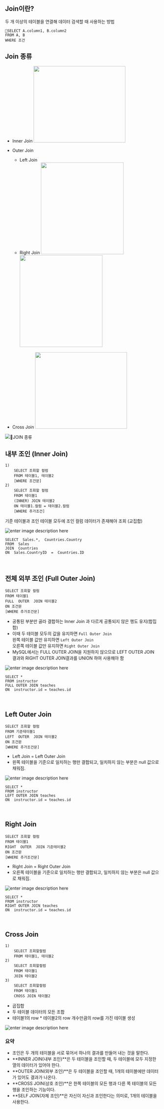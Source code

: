 ## Join이란?
두 개 이상의 테이블을 연결해 데이터 검색할 때 사용하는 방법

    SELECT A.column1, B.column2
    FROM A, B
    WHERE 조건 


## Join 종류
-   Inner Join
	<img src="https://hongong.hanbit.co.kr/wp-content/uploads/2021/11/%ED%98%BC%EC%9E%90-%EA%B3%B5%EB%B6%80%ED%95%98%EB%8A%94-SQL_INNER-JOIN.png" width = "300" height = "250"> </img>
	
-   Outer Join
    -   Left Join
    -   Right Join
    <img src = "https://hongong.hanbit.co.kr/wp-content/uploads/2021/11/%ED%98%BC%EC%9E%90-%EA%B3%B5%EB%B6%80%ED%95%98%EB%8A%94-SQL_OUTER-JOIN.png" width = "270" height = "300"> </img> <img src = "https://hongong.hanbit.co.kr/wp-content/uploads/2021/11/OUTER-JOIN_%EB%8D%94%EC%95%8C%EC%95%84%EB%B3%B4%EA%B8%B0.png" width = "270" height = "300"> </img>
    
-   Cross Join
	<img src = "https://hongong.hanbit.co.kr/wp-content/uploads/2021/11/%ED%98%BC%EC%9E%90-%EA%B3%B5%EB%B6%80%ED%95%98%EB%8A%94-SQL_CROSS-JOIN.png" width = "300" height = "250"> </img>

![JOIN 종류](https://img1.daumcdn.net/thumb/R1280x0/?scode=mtistory2&fname=https://blog.kakaocdn.net/dn/b8YNAm/btrbCuoZPrI/lEIcImHWTIZs3nApw0Bqr0/img.png)


## 내부 조인 (Inner Join)

    1) 
	    SELECT 조회할 컬럼 
	    FROM 테이블1, 테이블2 
	    [WHERE 조건문] 
    2) 
	    SELECT 조회할 컬럼  
	    FROM 테이블1 
	    (INNER) JOIN 테이블2  
	    ON 테이블1.컬럼 = 테이블2.컬럼 
	    [WHERE 추가조건]

기준 테이블과 조인 테이블 모두에 조인 컬럼 데이터가 존재해야 조회 (교집합)
<br>

![enter image description here](https://img1.daumcdn.net/thumb/R1280x0/?scode=mtistory2&fname=https://blog.kakaocdn.net/dn/c7kLBI/btrbquYTQ0x/M4kso0nOk1n1kplQmyjHXk/img.png)

    SELECT  Sales.*,  Countries.Country  
	FROM  Sales  
	JOIN  Countries  
	ON  Sales.CountryID  =  Countries.ID

<br>

##  전체 외부 조인 (Full Outer Join)

    SELECT 조회할 컬럼 
    FROM 테이블1  
    FULL  OUTER  JOIN 테이블2  
    ON 조건문 
    [WHERE 추가조건문]

-   공통된 부분만 골라 결합하는 Inner Join 과 다르게 공통되지 않은 행도 유지(합집합)
- 이때 두 테이블 모두의 값을 유지하면 `Full Outer Join`  
    왼쪽 테이블 값만 유지하면 `Left Outer Join`  
    오른쪽 테이블 값만 유지하면 `Right Outer Join`
-   MySQL에서는 FULL OUTER JOIN을 지원하지 않으므로 LEFT OUTER JOIN 결과와 RIGHT OUTER JOIN결과를 UNION 하여 사용해야 함

![enter image description here](https://img1.daumcdn.net/thumb/R1280x0/?scode=mtistory2&fname=https://blog.kakaocdn.net/dn/PNNRB/btrbCtcAR3w/oXmkrdq6IHzv6NggOR0kl0/img.png)

    SELECT *  
	FROM instructor  
	FULL OUTER JOIN teaches  
	ON  instructor.id = teaches.id

<br>

## Left Outer Join

    SELECT 조회할 컬럼 
    FROM 기준테이블1  
    LEFT  OUTER  JOIN 테이블2  
    ON 조건문 
    [WHERE 추가조건문]


-   Left Join = Left Outer Join
-   왼쪽 테이블을 기준으로 일치하는 행만 결합되고, 일치하지 않는 부분은 null 값으로 채워짐.

![enter image description here](https://img1.daumcdn.net/thumb/R1280x0/?scode=mtistory2&fname=https://blog.kakaocdn.net/dn/x7aO7/btrbwg59qDG/CJu4asfXeRFAX7o0fm7NdK/img.png)

    SELECT *  
	FROM instructor  
	LEFT OUTER JOIN teaches  
	ON  instructor.id = teaches.id

<br>

## Right Join

    SELECT 조회할 컬럼 
    FROM 테이블1  
    RIGHT  OUTER  JOIN 기준테이블2  
    ON 조건문 
    [WHERE 추가조건문]

-   Right Join = Right Outer Join
-   오른쪽 테이블을 기준으로 일치하는 행만 결합되고, 일치하지 않는 부분은 null 값으로 채워짐.

![enter image description here](https://img1.daumcdn.net/thumb/R1280x0/?scode=mtistory2&fname=https://blog.kakaocdn.net/dn/kBoPJ/btrbpWOcIGj/ECN1TsGyFcMSOOVLE1C4ok/img.png)

    SELECT *  
	FROM instructor  
	RIGHT OUTER JOIN teaches  
	ON  instructor.id = teaches.id

<br>

## Cross Join

    1) 
	    SELECT 조회할컬럼 
	    FROM 테이블1, 테이블2  
    2) 
	    SELECT 조회할컬럼 
	    FROM 테이블1  
	    JOIN 테이블2  
    3) 
	    SELECT 조회할컬럼 
	    FROM 테이블1  
	    CROSS JOIN 테이블2

-   곱집합
-   두 테이블 데이터의 모든 조합
-   테이블1의 row * 테이블2의 row 개수만큼의 row를 가진 테이블 생성

![enter image description here](https://img1.daumcdn.net/thumb/R1280x0/?scode=mtistory2&fname=https://blog.kakaocdn.net/dn/lBWZk/btrbHcvQ7lK/ziZIwcRD2XedQRGznmbmUk/img.png)


### 요약 

-   조인은 두 개의 테이블을 서로 묶어서 하나의 결과를 만들어 내는 것을 말한다.
-   **INNER JOIN(내부 조인)**은 두 테이블을 조인할 때, 두 테이블에 모두 지정한 열의 데이터가 있어야 한다.
-   **OUTER JOIN(외부 조인)**은 두 테이블을 조인할 때, 1개의 테이블에만 데이터가 있어도 결과가 나온다.
-   **CROSS JOIN(상호 조인)**은 한쪽 테이블의 모든 행과 다른 쪽 테이블의 모든 행을 조인하는 기능이다.
-   **SELF JOIN(자체 조인)**은 자신이 자신과 조인한다는 의미로, 1개의 테이블을 사용한다.